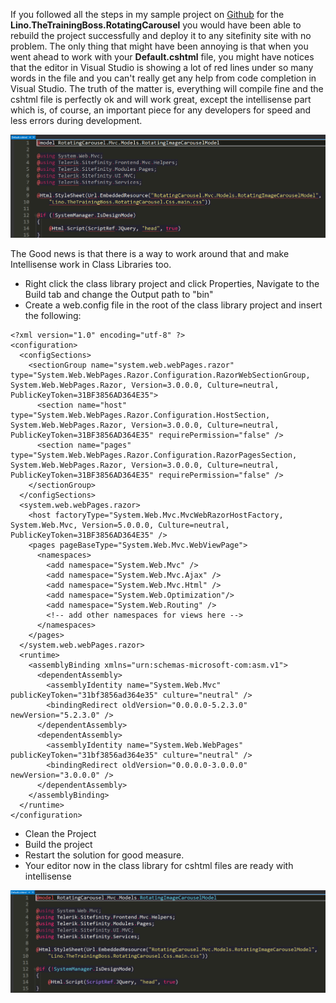 If you followed all the steps in my sample project on [Github](https://github.com/TheTrainingBoss/Lino.TheTrainingBoss.RotatingCarousel) for the **Lino.TheTrainingBoss.RotatingCarousel** you would have been able to rebuild the project successfully and deploy it to any sitefinity site with no problem.
The only thing that might have been annoying is that when you went ahead to work with your **Default.cshtml** file, you might have notices that the editor in Visual Studio is showing a lot of red lines under so many words in the file and you can't really get any help from code completion in Visual Studio.  The truth of the matter is, everything will compile fine and the cshtml file is perfectly ok and will work great, except the intellisense part which is, of course, an important piece for any developers for speed and less errors during development.

![](../media/RI1.png)

The Good news is that there is a way to work around that and make Intellisense work in Class Libraries too.

- Right click the class library project and click Properties, Navigate to the Build tab and change the Output path to "bin\"
-  Create a web.config file in the root of the class library project and insert the following:

```
<?xml version="1.0" encoding="utf-8" ?>
<configuration>
  <configSections>
    <sectionGroup name="system.web.webPages.razor" type="System.Web.WebPages.Razor.Configuration.RazorWebSectionGroup, System.Web.WebPages.Razor, Version=3.0.0.0, Culture=neutral, PublicKeyToken=31BF3856AD364E35">
      <section name="host" type="System.Web.WebPages.Razor.Configuration.HostSection, System.Web.WebPages.Razor, Version=3.0.0.0, Culture=neutral, PublicKeyToken=31BF3856AD364E35" requirePermission="false" />
      <section name="pages" type="System.Web.WebPages.Razor.Configuration.RazorPagesSection, System.Web.WebPages.Razor, Version=3.0.0.0, Culture=neutral, PublicKeyToken=31BF3856AD364E35" requirePermission="false" />
    </sectionGroup>
  </configSections>
  <system.web.webPages.razor>
    <host factoryType="System.Web.Mvc.MvcWebRazorHostFactory, System.Web.Mvc, Version=5.0.0.0, Culture=neutral, PublicKeyToken=31BF3856AD364E35" />
    <pages pageBaseType="System.Web.Mvc.WebViewPage">
      <namespaces>
        <add namespace="System.Web.Mvc" />
        <add namespace="System.Web.Mvc.Ajax" />
        <add namespace="System.Web.Mvc.Html" />
        <add namespace="System.Web.Optimization"/>
        <add namespace="System.Web.Routing" />
        <!-- add other namespaces for views here -->
      </namespaces>
    </pages>
  </system.web.webPages.razor>
  <runtime>
    <assemblyBinding xmlns="urn:schemas-microsoft-com:asm.v1">
      <dependentAssembly>
        <assemblyIdentity name="System.Web.Mvc" publicKeyToken="31bf3856ad364e35" culture="neutral" />
        <bindingRedirect oldVersion="0.0.0.0-5.2.3.0" newVersion="5.2.3.0" />
      </dependentAssembly>
      <dependentAssembly>
        <assemblyIdentity name="System.Web.WebPages" publicKeyToken="31bf3856ad364e35" culture="neutral" />
        <bindingRedirect oldVersion="0.0.0.0-3.0.0.0" newVersion="3.0.0.0" />
      </dependentAssembly>
    </assemblyBinding>
  </runtime>
</configuration>
```

- Clean the Project
- Build the project
- Restart the solution for good measure.
- Your editor now in the class library for cshtml files are ready with intellisense

![](../media/RI2.png)